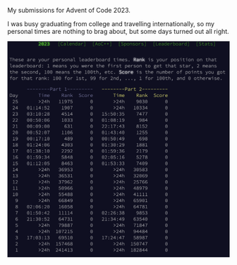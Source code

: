My submissions for Advent of Code 2023.

I was busy graduating from college and travelling internationally, so my personal times are nothing to brag about, but some days turned out all right.

![My Personal Times](/Personal%20Times.png)
